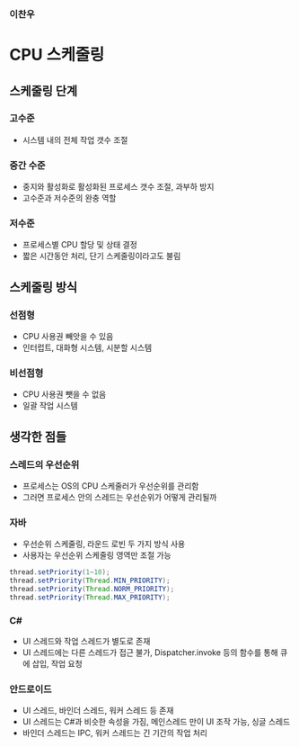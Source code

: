 ### 이찬우

# CPU 스케줄링
## 스케줄링 단계
### 고수준
- 시스템 내의 전체 작업 갯수 조절

### 중간 수준
- 중지와 활성화로 활성화된 프로세스 갯수 조절, 과부하 방지
- 고수준과 저수준의 완충 역할

### 저수준
- 프로세스별 CPU 할당 및 상태 결정
- 짧은 시간동안 처리, 단기 스케줄링이라고도 불림

## 스케줄링 방식
### 선점형
- CPU 사용권 빼앗을 수 있음
- 인터럽트, 대화형 시스템, 시분할 시스템

### 비선점형
- CPU 사용권 뺏을 수 없음
- 일괄 작업 시스템

## 생각한 점들
### 스레드의 우선순위
- 프로세스는 OS의 CPU 스케줄러가 우선순위를 관리함
- 그러면 프로세스 안의 스레드는 우선순위가 어떻게 관리될까

### 자바
- 우선순위 스케줄링, 라운드 로빈 두 가지 방식 사용
- 사용자는 우선순위 스케줄링 영역만 조절 가능

```java
thread.setPriority(1~10);
thread.setPriority(Thread.MIN_PRIORITY);
thread.setPriority(Thread.NORM_PRIORITY);
thread.setPriority(Thread.MAX_PRIORITY);
```

### C#
- UI 스레드와 작업 스레드가 별도로 존재
- UI 스레드에는 다른 스레드가 접근 불가, Dispatcher.invoke 등의 함수를 통해 큐에 삽입, 작업 요청

### 안드로이드
- UI 스레드, 바인더 스레드, 워커 스레드 등 존재
- UI 스레드는 C#과 비슷한 속성을 가짐, 메인스레드 만이 UI 조작 가능, 싱글 스레드
- 바인더 스레드는 IPC, 워커 스레드는 긴 기간의 작업 처리
